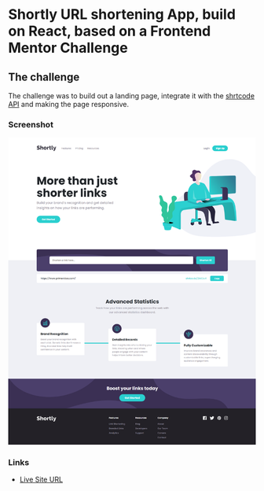 # Shortly URL shortening App, build on React, based on a Frontend Mentor Challenge

## The challenge

The challenge was to build out a landing page, integrate it with the [shrtcode API](https://app.shrtco.de/) and making the page responsive.


### Screenshot

![](./src/design/images/screenshot.png)


### Links

- [Live Site URL](https://federico-baez.github.io/URL-Shortener-App-React/)

